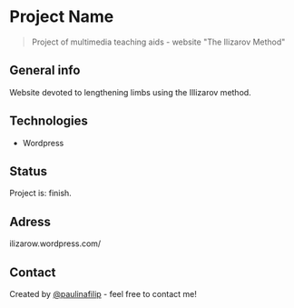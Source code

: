 # Project Name
> Project of multimedia teaching aids - website "The Ilizarov Method"

## General info
Website devoted to lengthening limbs using the Illizarov method.
## Technologies
* Wordpress

## Status
Project is: finish.

## Adress
ilizarow.wordpress.com/

## Contact
Created by [@paulinafilip](https://www.linkedin.com/in/paulinafilip/) - feel free to contact me!


